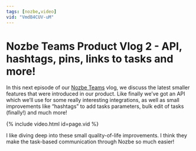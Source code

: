 ```yaml
---
tags: [nozbe,video]
vid: "VmdB4CUV-uM"
---
```


# Nozbe Teams Product Vlog 2 - API, hashtags, pins, links to tasks and more!

In this next episode of our [Nozbe Teams][n] vlog, we discuss the latest smaller features that were introduced in our product. Like finally we’ve got an API which we’ll use for some really interesting integrations, as well as small improvements like “hashtags” to add tasks parameters, bulk edit of tasks (finally!) and much more!

{% include video.html id=page.vid %}

<!--More-->

I like diving deep into these small quality-of-life improvements. I think they make the task-based communication through Nozbe so much easier!

[n]: https://michael.gratis/nozbe
[np]: https://michael.gratis/nozbepersonal